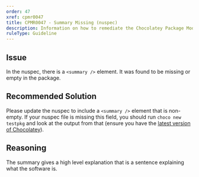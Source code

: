 ```yaml
---
order: 47
xref: cpmr0047
title: CPMR0047 - Summary Missing (nuspec)
description: Information on how to remediate the Chocolatey Package Moderation Rule 0047
ruleType: Guideline
---
```


<?! Include "../../../../../shared/package-validator-rule-guideline.txt" /?>

## Issue

In the nuspec, there is a `<summary />` element. It was found to be missing or empty in the package.

## Recommended Solution

Please update the nuspec to include a `<summary />` element that is non-empty. If your nuspec file is missing this field, you should run `choco new testpkg` and look at the output from that (ensure you have the [latest version of Chocolatey](https://community.chocolatey.org/packages?q=id%3Achocolatey)).

## Reasoning

The summary gives a high level explanation that is a sentence explaining what the software is.